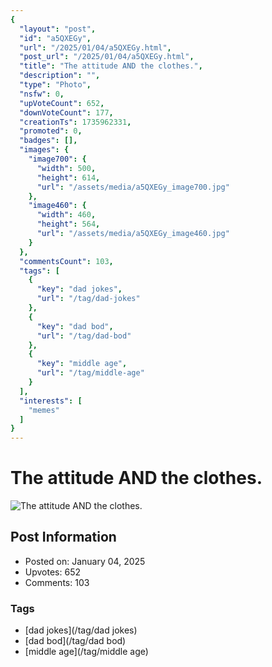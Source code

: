 ```yaml
---
{
  "layout": "post",
  "id": "a5QXEGy",
  "url": "/2025/01/04/a5QXEGy.html",
  "post_url": "/2025/01/04/a5QXEGy.html",
  "title": "The attitude AND the clothes.",
  "description": "",
  "type": "Photo",
  "nsfw": 0,
  "upVoteCount": 652,
  "downVoteCount": 177,
  "creationTs": 1735962331,
  "promoted": 0,
  "badges": [],
  "images": {
    "image700": {
      "width": 500,
      "height": 614,
      "url": "/assets/media/a5QXEGy_image700.jpg"
    },
    "image460": {
      "width": 460,
      "height": 564,
      "url": "/assets/media/a5QXEGy_image460.jpg"
    }
  },
  "commentsCount": 103,
  "tags": [
    {
      "key": "dad jokes",
      "url": "/tag/dad-jokes"
    },
    {
      "key": "dad bod",
      "url": "/tag/dad-bod"
    },
    {
      "key": "middle age",
      "url": "/tag/middle-age"
    }
  ],
  "interests": [
    "memes"
  ]
}
---
```


# The attitude AND the clothes.

![The attitude AND the clothes.](/assets/media/a5QXEGy_image700.jpg)

## Post Information

- Posted on: January 04, 2025
- Upvotes: 652
- Comments: 103

### Tags

- [dad jokes](/tag/dad jokes)
- [dad bod](/tag/dad bod)
- [middle age](/tag/middle age)
